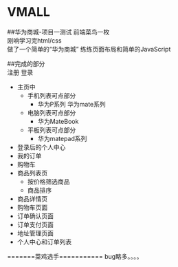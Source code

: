 # VMALL
##华为商城-项目一测试
前端菜鸟一枚  
刚响学习完html/css  
做了一个简单的“华为商城”
练练页面布局和简单的JavaScript

##完成的部分   
注册 登录<br>
* 主页中<br> 
  * 手机列表可点部分<br> 
      * 华为P系列  华为mate系列<br> 
  * 电脑列表可点部分<br>
      * 华为MateBook<br>
  * 平板列表可点部分<br>
      * 华为matepad系列<br>
* 登录后的个人中心 
* 我的订单 
* 购物车<br>
* 商品列表页<br>
  * 按价格筛选商品<br>
  * 商品排序<br>
* 商品详情页<br>
* 购物车页面<br>
* 订单确认页面<br>
* 订单支付页面<br>
* 地址管理页面<br>
* 个人中心和订单列表<br>


=======菜鸡选手===========
bug略多。。。。
